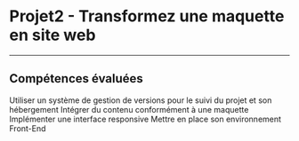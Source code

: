 # Projet2 - Transformez une maquette en site web
***
## Compétences évaluées

Utiliser un système de gestion de versions pour le suivi du projet et son hébergement
Intégrer du contenu conformément à une maquette
Implémenter une interface responsive
Mettre en place son environnement Front-End
